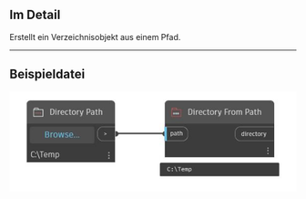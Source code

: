 ## Im Detail
Erstellt ein Verzeichnisobjekt aus einem Pfad.
___
## Beispieldatei

![Directory From Path](./CoreNodeModels.Input.DirectoryObject_img.jpg)

